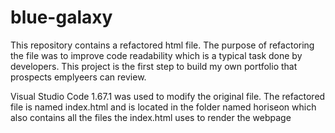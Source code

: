 # blue-galaxy
This repository contains a refactored html file. The purpose of refactoring the file was to improve code readability which is a typical task done by developers.
This project is the first step to build my own portfolio that prospects emplyeers can review.

Visual Studio Code 1.67.1 was used to modify the original file. The refactored file is named index.html and is located in the folder named horiseon which also contains
all the files the index.html uses to render the webpage
